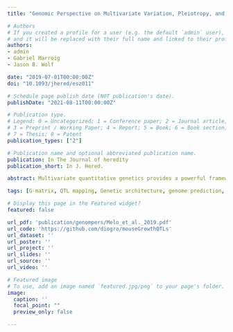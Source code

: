 ```yaml
---
title: "Genomic Perspective on Multivariate Variation, Pleiotropy, and Evolution"

# Authors
# If you created a profile for a user (e.g. the default `admin` user), write the username (folder name) here 
# and it will be replaced with their full name and linked to their profile.
authors:
- admin
- Gabriel Marroig
- Jason B. Wolf

date: "2019-07-01T00:00:00Z"
doi: "10.1093/jhered/esz011"

# Schedule page publish date (NOT publication's date).
publishDate: "2021-08-11T00:00:00Z"

# Publication type.
# Legend: 0 = Uncategorized; 1 = Conference paper; 2 = Journal article;
# 3 = Preprint / Working Paper; 4 = Report; 5 = Book; 6 = Book section;
# 7 = Thesis; 8 = Patent
publication_types: ["2"]

# Publication name and optional abbreviated publication name.
publication: In The Journal of heredity
publication_short: In J. Hered.

abstract: Multivariate quantitative genetics provides a powerful framework for understanding patterns and processes of phenotypic evolution. Quantitative genetics parameters, like trait heritability or the G-matrix for sets of traits, can be used to predict evolutionary response or to understand the evolutionary history of a population. These population-level approaches have proven to be extremely successful, but the underlying genetics of multivariate variation and evolutionary change typically remain a black box. Establishing a deeper empirical understanding of how individual genetic effects lead to genetic (co)variation is then crucial to our understanding of the evolutionary process. To delve into this black box, we exploit an experimental population of mice composed from lineages derived by artificial selection. We develop an approach to estimate the multivariate effect of loci and characterize these vectors of effects in terms of their magnitude and alignment with the direction of evolutionary divergence. Using these estimates, we reconstruct the traits in the ancestral populations and quantify how much of the divergence is due to genetic effects. Finally, we also use these vectors to decompose patterns of genetic covariation and examine the relationship between these components and the corresponding distribution of pleiotropic effects. We find that additive effects are much larger than dominance effects and are more closely aligned with the direction of selection and divergence, with larger effects being more aligned than smaller effects. Pleiotropic effects are highly variable but are, on average, modular. These results are consistent with pleiotropy being partly shaped by selection while reflecting underlying developmental constraints.

tags: [G-matrix, QTL mapping, Genetic architecture, genome prediction, genotype–phenotype map, horseshoe prior]

# Display this page in the Featured widget?
featured: false

url_pdf: 'publication/genompers/Melo_et_al._2019.pdf'
url_code: 'https://github.com/diogro/mouseGrowthQTLs'
url_dataset: ''
url_poster: ''
url_project: ''
url_slides: ''
url_source: ''
url_video: ''

# Featured image
# To use, add an image named `featured.jpg/png` to your page's folder. 
image:
  caption: ''
  focal_point: ""
  preview_only: false

---
```


